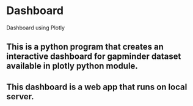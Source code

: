 # Dashboard
Dashboard using Plotly

## This is a python program that creates an interactive dashboard for gapminder dataset available in plotly python module. <br> 

## This dashboard is a web app that runs on local server.

  
